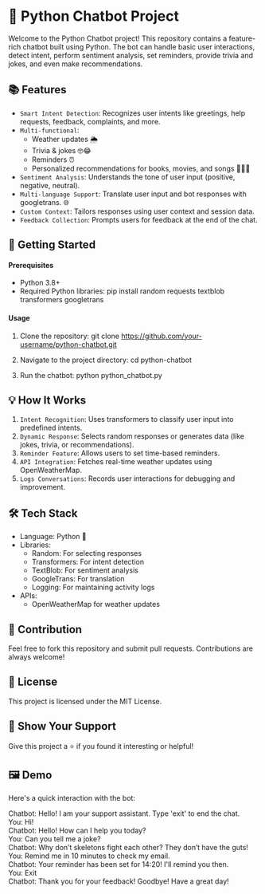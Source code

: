 # 🤖 Python Chatbot Project
Welcome to the Python Chatbot project! This repository contains a feature-rich chatbot built using Python. The bot can handle basic user interactions, detect intent, perform sentiment analysis, set reminders, provide trivia and jokes, and even make recommendations.

## 📚 Features
- `Smart Intent Detection`: Recognizes user intents like greetings, help requests, feedback, complaints, and more.
- `Multi-functional`:
  - Weather updates 🌦️
  - Trivia & jokes 🤓😂
  - Reminders ⏰
  - Personalized recommendations for books, movies, and songs 🎵📖🎥
- `Sentiment Analysis`: Understands the tone of user input (positive, negative, neutral).
- `Multi-language Support`: Translate user input and bot responses with googletrans. 🌐
- `Custom Context`: Tailors responses using user context and session data.
- `Feedback Collection`: Prompts users for feedback at the end of the chat.

  
## 🚀 Getting Started

#### Prerequisites
- Python 3.8+
- Required Python libraries:
pip install random requests textblob transformers googletrans

#### Usage
1. Clone the repository:
git clone https://github.com/your-username/python-chatbot.git

2. Navigate to the project directory:
cd python-chatbot

3. Run the chatbot:
python python_chatbot.py

## 💡 How It Works
1. `Intent Recognition`: Uses transformers to classify user input into predefined intents.
2. `Dynamic Response`: Selects random responses or generates data (like jokes, trivia, or recommendations).
3. `Reminder Feature`: Allows users to set time-based reminders.
4. `API Integration`: Fetches real-time weather updates using OpenWeatherMap.
5. `Logs Conversations`: Records user interactions for debugging and improvement.

   
## 🛠️ Tech Stack
- Language:  Python 🐍
- Libraries:
   - Random: For selecting responses
   - Transformers: For intent detection
   - TextBlob: For sentiment analysis
   - GoogleTrans: For translation
   - Logging: For maintaining activity logs
- APIs:
   - OpenWeatherMap for weather updates


## 🤝 Contribution
Feel free to fork this repository and submit pull requests. Contributions are always welcome!


## 📜 License
This project is licensed under the MIT License.


## 🌟 Show Your Support
Give this project a ⭐ if you found it interesting or helpful!


## 🖼️ Demo
Here's a quick interaction with the bot:

Chatbot: Hello! I am your support assistant. Type 'exit' to end the chat.  
You: Hi!  
Chatbot: Hello! How can I help you today?  
You: Can you tell me a joke?  
Chatbot: Why don’t skeletons fight each other? They don’t have the guts!  
You: Remind me in 10 minutes to check my email.  
Chatbot: Your reminder has been set for 14:20! I'll remind you then.  
You: Exit  
Chatbot: Thank you for your feedback! Goodbye! Have a great day!  
